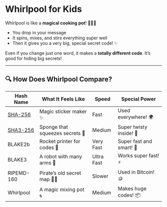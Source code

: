# Whirlpool for Kids

Whirlpool is like a **magical cooking pot**! 🧙‍♂️🌀

- You drop in your message
- It spins, mixes, and stirs everything super well
- Then it gives you a very big, special secret code! ✨

Even if you change just one word, it makes a **totally different code**. It’s good for hiding big secrets!

---

## 🔍 How Does Whirlpool Compare?

| Hash Name   | What It Feels Like                  | Speed     | Special Power         |
|-------------|--------------------------------------|-----------|------------------------|
| [SHA-256](/algo/sha256)     | Magic sticker maker ✨               | Fast      | Used everywhere! 🌍     |
| [SHA3-256](/algo/sha3-256)    | Sponge that squeezes secrets 🧽      | Medium    | Super twisty inside! 🔄 |
| BLAKE2b     | Rocket printer for codes 🚀          | Very Fast | Super fast and smart! 🧠 |
| BLAKE3      | A robot with many arms 🤖            | Ultra Fast| Works super fast! ⚡    |
| RIPEMD-160  | Pirate’s old secret map 🏴‍☠️         | Slower    | Used in Bitcoin! 🪙     |
| Whirlpool   | A magic mixing pot 🌀                | Medium    | Makes huge codes! 📦    |
